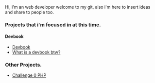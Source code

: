 
Hi, i'm an web developer welcome to my git, also i'm here to insert ideas and share to people too.



### Projects that i'm focused in at this time.

#### Devbook
- [Devbook](https://github.com/hiagosilverio/web-devbook/wiki)
- [What is a devbook btw?](https://github.com/hiagosilverio/web-devbook/readme.md)

### Other Projects.

- [Challenge 0 PHP](https://github.com/hiagosilverio/challenge-0-php/blob/master/README.md)

